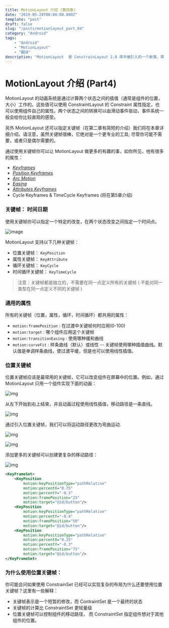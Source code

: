 ```yaml
---
title: MotionLayout 介绍 (第四章)
date: "2019-05-28T00:00:00.000Z"
template: "post"
draft: false
slug: "/posts/motionlayout_part_04"
category: "Android"
tags:
    - "Android"
    - "MotionLayout"
    - "翻译"
description: "MotionLayout  是 ConstrainLayout 2.0 库中被引入的一个新类，帮助安卓开发者关联手势和组件动画。接下来的文章将介绍会如何在应用中添加和使用 MotionLayout."
---
```

# MotionLayout 介绍 (Part4)

MotionLayout 的动画系统是通过计算两个状态之间的插值（通常是组件的位置，大小）工作的。这些值可以使用 ConstraintLayout 的 Constraint 属性指定，也可以使用组件自己的属性。两个状态之间的转换可以由滑动事件驱动，事件系统一般会给你比较直观的感受。

另外 MotionLayout 还可以指定关键帧（在第二章有简短的介绍）我们将在本章详细介绍。请注意，虽然关键帧很棒，它绝对是一个更专业的工具; 尽管你可能不需要，或者只是偶尔需要的。

通过使用关键帧你可以让 MotionLayout  做更多的有趣的事，如你所见，他有很多的属性：

* [*Keyframes*](https://medium.com/p/6095b874d37#b4c1)
* [*Position Keyframes*](https://medium.com/p/6095b874d37#f83f)
* [*Arc Motion*](https://medium.com/p/6095b874d37#cba6)
* [*Easing*](https://medium.com/p/6095b874d37#cc03)
* [*Attributes Keyframes*](https://medium.com/p/6095b874d37#7574)
* Cycle Keyframes & TimeCycle Keyframes (将在第5章介绍)

### 关键帧： 时间日期

使用关键帧你可以指定一个特定的改变，在两个状态改变之间指定一个时间点。

![image](https://res.cloudinary.com/xiaolong/image/upload/v1558950161/img/1_PYOByy271vItozskVYc0SQ_ymxbqm.png)

MotionLayout 支持以下几种关键帧：

* 位置关键帧： `KeyPosition`
* 属性关键帧： `KeyAttribute`
* 循环关键帧： `KeyCycle`
* 时间循环关键帧： `KeyTimeCycle`

> 注意：关键帧都是独立的，不需要在同一点定义所有的关键帧 ( 不能对同一类型在同一点定义不同的关键帧 )

### 通用的属性

所有的关键帧（位置，属性，循环，时间循环）都共用的属性：

* `motion:framePosition` : 在过渡中关键帧何时应用(0-100)
* `motion:target` : 哪个组件应用这个关键帧
* `motion:transitionEasing` : 使用哪种缓和曲线
* `motion:curveFit` : 样条曲线（默认）或线性 -- 关键帧使用哪种插值曲线。默认值是单调样条曲线，使过渡平缓，但是也可以使用线性插值。

### 位置关键帧

位置关键帧应该是最常用的关键帧，它可以改变组件在屏幕中的位置。例如，通过 MotionLayout 只用一个组件实现下面的动画：

![img](https://res.cloudinary.com/xiaolong/image/upload/v1558950172/img/1_xwpXn3Fb5nIBC2M33etVGQ_v2hwfb.gif)

从左下开始到右上结束，并且动画过程使用线性插值，移动路径是一条直线。

![img](https://res.cloudinary.com/xiaolong/image/upload/v1558950617/img/1_99FK6pyGVTOTVxEfSGpeCg_ncyiqw.png)

通过引入位置关键帧，我们可以将运动路径更改为弯曲运动.

![img](https://res.cloudinary.com/xiaolong/image/upload/v1558950200/img/1_2xVlsmlMCmw2Og0QGolJOw_skvdlh.png)

![img](https://res.cloudinary.com/xiaolong/image/upload/v1558950209/img/1_WCfPiF_-LeP9_XSB6rxbPA_ehdyu9.gif)



添加更多的关键帧可以创建更复杂的移动路径：

![img](https://res.cloudinary.com/xiaolong/image/upload/v1558950220/img/1_Vz8gNx1AMzM780vBcLiygQ_bwuoco.gif)

```xml
<KeyFrameSet>
    <KeyPosition
        motion:keyPositionType="pathRelative"
        motion:percentX="0.75"
        motion:percentY="-0.3"
        motion:framePosition="25"
        motion:target="@id/button"/>
    <KeyPosition
        motion:keyPositionType="pathRelative"
        motion:percentY="-0.4"
        motion:framePosition="50"
        motion:target="@id/button"/>
    <KeyPosition
        motion:keyPositionType="pathRelative"
        motion:percentX="0.25"
        motion:percentY="-0.3"
        motion:framePosition="75"
        motion:target="@id/button"/>
</KeyFrameSet>
```

### 为什么使用位置关键帧：

你可能会问如果使用 ConstrainSet 已经可以实现复杂的布局为什么还要使用位置关键帧？这里有一些解释：

* 关键帧表示是一个短暂的修改，而 ContraintSet 是一个最终的状态
* 关键帧的计算比 ConstraintSet 更轻量级
* 位置关键帧可以控制组件的移动路径， 而 ConstraintSet 指定组件想对于其他组件的位置。